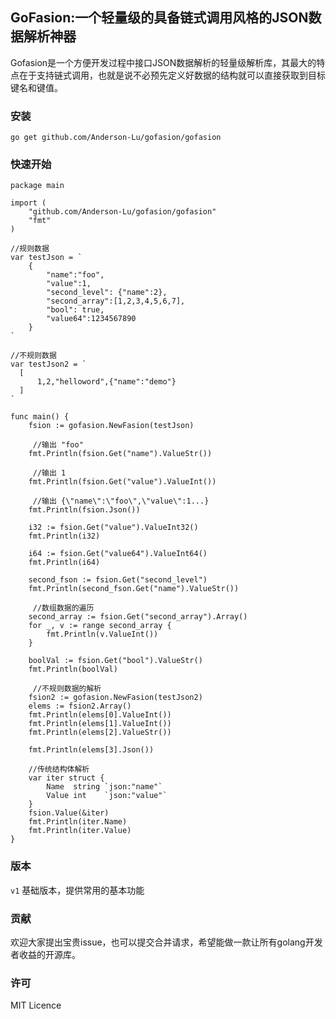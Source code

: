 GoFasion:一个轻量级的具备链式调用风格的JSON数据解析神器
---

Gofasion是一个方便开发过程中接口JSON数据解析的轻量级解析库，其最大的特点在于支持链式调用，也就是说不必预先定义好数据的结构就可以直接获取到目标键名和键值。

### 安装

```shell
go get github.com/Anderson-Lu/gofasion/gofasion
```

### 快速开始

```shell
package main

import (
	"github.com/Anderson-Lu/gofasion/gofasion"
	"fmt"
)

//规则数据
var testJson = `
	{
		"name":"foo",
		"value":1,
		"second_level": {"name":2},
		"second_array":[1,2,3,4,5,6,7],
		"bool": true,
		"value64":1234567890
	}
`

//不规则数据
var testJson2 = `
  [
	  1,2,"helloword",{"name":"demo"}
  ]  
`

func main() {
	fsion := gofasion.NewFasion(testJson)

     //输出 "foo"
	fmt.Println(fsion.Get("name").ValueStr())
	
     //输出 1
    fmt.Println(fsion.Get("value").ValueInt())
	
     //输出 {\"name\":\"foo\",\"value\":1...}
    fmt.Println(fsion.Json())

	i32 := fsion.Get("value").ValueInt32()
	fmt.Println(i32)

	i64 := fsion.Get("value64").ValueInt64()
	fmt.Println(i64)

	second_fson := fsion.Get("second_level")
	fmt.Println(second_fson.Get("name").ValueStr())

     //数组数据的遍历
	second_array := fsion.Get("second_array").Array()
	for _, v := range second_array {
		fmt.Println(v.ValueInt())
	}

	boolVal := fsion.Get("bool").ValueStr()
	fmt.Println(boolVal)

     //不规则数据的解析
	fsion2 := gofasion.NewFasion(testJson2)
	elems := fsion2.Array()
	fmt.Println(elems[0].ValueInt())
	fmt.Println(elems[1].ValueInt())
	fmt.Println(elems[2].ValueStr())

	fmt.Println(elems[3].Json())

    //传统结构体解析
	var iter struct {
		Name  string `json:"name"`
		Value int    `json:"value"`
	}
	fsion.Value(&iter)
	fmt.Println(iter.Name)
	fmt.Println(iter.Value)
}

```

### 版本

`v1` 基础版本，提供常用的基本功能

### 贡献

欢迎大家提出宝贵issue，也可以提交合并请求，希望能做一款让所有golang开发者收益的开源库。

### 许可

MIT Licence
